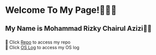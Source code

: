 # Welcome To My Page!👨🏼‍💻

## My Name is Mohammad **Rizky** Chairul Azizi👋🏼

###

🚀 Click [Repo](https://github.com/rizkyca?tab=repositories) to access my repo <br>
🚀 Click [OS Log](https://github.com/rizkyca/os212/blob/master/TXT/mylog.txt) to access my OS log
